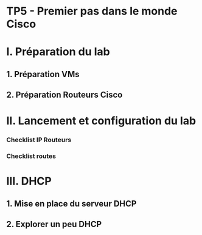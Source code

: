 # TP5 - Premier pas dans le monde Cisco

# I. Préparation du lab

## 1. Préparation VMs

## 2. Préparation Routeurs Cisco



# II. Lancement et configuration du lab

### Checklist IP Routeurs



### Checklist routes



# III. DHCP

## 1. Mise en place du serveur DHCP

## 2. Explorer un peu DHCP
<!--stackedit_data:
eyJoaXN0b3J5IjpbLTYzNTcwNDgyLDg3NDQ0NzQ4XX0=
-->